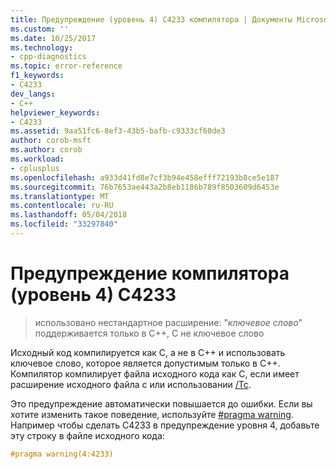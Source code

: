 ```yaml
---
title: Предупреждение (уровень 4) C4233 компилятора | Документы Microsoft
ms.custom: ''
ms.date: 10/25/2017
ms.technology:
- cpp-diagnostics
ms.topic: error-reference
f1_keywords:
- C4233
dev_langs:
- C++
helpviewer_keywords:
- C4233
ms.assetid: 9aa51fc6-8ef3-43b5-bafb-c9333cf60de3
author: corob-msft
ms.author: corob
ms.workload:
- cplusplus
ms.openlocfilehash: a933d41fd8e7cf3b94e458efff72193b8ce5e187
ms.sourcegitcommit: 76b7653ae443a2b8eb1186b789f8503609d6453e
ms.translationtype: MT
ms.contentlocale: ru-RU
ms.lasthandoff: 05/04/2018
ms.locfileid: "33297840"
---
```

# <a name="compiler-warning-level-4-c4233"></a>Предупреждение компилятора (уровень 4) C4233

> использовано нестандартное расширение: "*ключевое слово*" поддерживается только в C++, C не ключевое слово

Исходный код компилируется как C, а не в C++ и использовать ключевое слово, которое является допустимым только в C++. Компилятор компилирует файла исходного кода как C, если имеет расширение исходного файла c или использовании [/Tc](../../build/reference/tc-tp-tc-tp-specify-source-file-type.md).

Это предупреждение автоматически повышается до ошибки. Если вы хотите изменить такое поведение, используйте [#pragma warning](../../preprocessor/warning.md). Например чтобы сделать C4233 в предупреждение уровня 4, добавьте эту строку в файле исходного кода:

```cpp
#pragma warning(4:4233)
```
